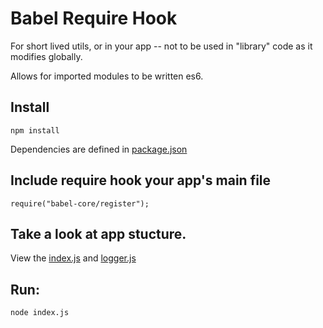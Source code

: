 # Babel Require Hook

For short lived utils, or in your app -- not to be used in "library" code as it modifies globally.

Allows for imported modules to be written es6.


##	Install

	npm install

Dependencies are defined in [package.json](./package.json)


##	Include require hook your app's main file

	require("babel-core/register");


##	Take a look at app stucture.

View the [index.js](./index.js) and [logger.js](./logger.js)


##	Run:

	node index.js


